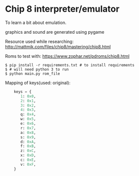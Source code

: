 # Chip 8 interpreter/emulator

To learn a bit about emulation.

graphics and sound are generated using pygame

Resource used while researching:
http://mattmik.com/files/chip8/mastering/chip8.html

Roms to test with:
https://www.zophar.net/pdroms/chip8.html

```
$ pip install -r requirements.txt # to install requirements
$ # will need python 3 to run
$ python main.py rom_file
```

Mapping of keys(used: original):
```python
    keys = {
       1: 0x0,
       2: 0x1,
       3: 0x2,
       4: 0x3,
       q: 0x4,
       w: 0x5,
       e: 0x6,
       r: 0x7,
       a: 0x8,
       s: 0x9,
       d: 0xA,
       f: 0xB,
       z: 0xC,
       x: 0xD,
       c: 0xE,
       v: 0xF,
    }
```